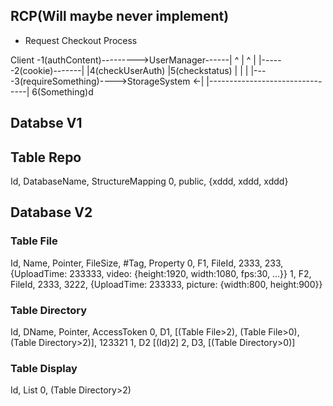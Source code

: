 ## RCP(Will maybe never implement)

- Request Checkout Process

Client -1(authContent)--------->UserManager------|
^ | ^ |
|------2(cookie)-------| |4(checkUserAuth) |5(checkstatus)
| | |
|----3(requireSomething)---->StorageSystem  <-|
|--------------------------------|
6(Something)d

## Databse V1

## Table Repo

Id, DatabaseName, StructureMapping
0, public, {xddd, xddd, xddd}

## Database V2

### Table File

Id, Name, Pointer, FileSize, #Tag, Property
0, F1, FileId, 2333, 233, {UploadTime: 233333, video: {height:1920, width:1080, fps:30, ...}}
1, F2, FileId, 2333, 3222, {UploadTime: 233333, picture: {width:800, height:900}}

### Table Directory

Id, DName, Pointer, AccessToken
0, D1,     [(Table File>2), (Table File>0), (Table Directory>2)], 123321
1, D2      [(Id)2]
2, D3,     [(Table Directory>0)]

### Table Display

Id, List
0,      (Table Directory>2)
